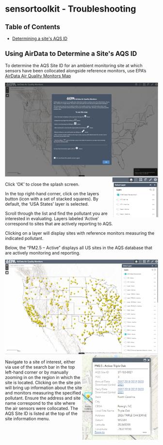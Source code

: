 # sensortoolkit - Troubleshooting

## Table of Contents
* [Determining a site's AQS ID](#siteid)

## Using AirData to Determine a Site's AQS ID <a name="siteid"></a>

To determine the AQS Site ID for an ambient monitoring site at which sensors have been collocated alongside reference monitors, use EPA’s [AirData Air Quality Monitors Map](https://epa.maps.arcgis.com/apps/webappviewer/index.html?id=5f239fd3e72f424f98ef3d5def547eb5)

<img src="docs/_troubleshootfigs_/AirData_1.png" width=800/>

<img src="docs/_troubleshootfigs_/AirData_2.png" width=150 align="right"/>

Click ‘OK’ to close the splash screen.

In the top right-hand corner, click on the layers button (icon with a set of stacked squares). By default, the ‘USA States’ layer is selected.

Scroll through the list and find the pollutant you are interested in evaluating. Layers labeled ‘Active’ correspond to sites that are actively reporting to AQS.

<!--
<img src="docs/_troubleshootfigs_/AirData_3.png" width=150 align="right"/>
-->

Clicking on a layer will display sites with reference monitors measuring the indicated pollutant.

Below, the “PM2.5 – Active” displays all US sites in the AQS database that are actively monitoring and reporting.

<img src="docs/_troubleshootfigs_/AirData_4.png" width=800/>

<img src="docs/_troubleshootfigs_/AirData_5.png" width=250 align="right" padding="10px"/>

Navigate to a site of interest, either via use of the search bar in the top left-hand corner or by manually zooming in on the region in which the site is located. Clicking on the site pin will bring up information about the site and monitors measuring the specified pollutant. Ensure the address and site name correspond to the site where the air sensors were collocated. The AQS Site ID is listed at the top of the site information menu.
